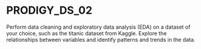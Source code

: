 # PRODIGY_DS_02
Perform data cleaning and exploratory data analysis (EDA) on a dataset of your choice, such as the titanic dataset from Kaggle. Explore the relationships between variables and identify patterns and trends in the data.
